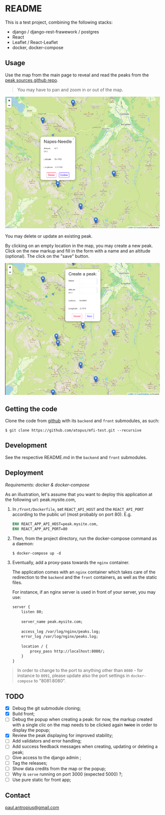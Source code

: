 # README

This is a test project, combining the following stacks:

* django / django-rest-frawework / postgres
* React
* Leaflet / React-Leaflet
* docker, docker-compose

## Usage

Use the map from the main page to reveal and read the peaks from the [peak sources github repo](https://github.com/open-peaks/data).

> You may have to pan and zoom in or out of the map.

![read peaks](./illustration_read_peak.png)

You may delete or update an existing peak.

By clicking on an empty location in the map, you may  create a new peak. Click on the new markup and fill in the form with a name and an altitude (optional). The click on the "save" button.

![create peak](./illustration_create_peak.png)

## Getting the code

Clone the code from [github](https://github.com/atopus/mfi-test) with its `backend` and `front` submodules, as such:

```
$ git clone https://github.com/atopus/mfi-test.git --recursive
```

## Development

See the respective README.md in the `backend` and `front` submodules.

## Deployment

_Requirements: docker & docker-compose_

As an illustration, let's assume that you want to deploy this application at the following url: peak.mysite.com,

1. In `/front/Dockerfile`, set `REACT_API_HOST` and the `REACT_API_PORT` according to the public url (most probably on port 80). E.g.

    ```dockerfile
    ENV REACT_APP_API_HOST=peak.mysite.com,
    ENV REACT_APP_API_PORT=80
    ```

2. Then, from the project directory, run the docker-compose command as a daemon:

    ```
    $ docker-compose up -d
    ```

3. Eventually, add a proxy-pass towards the `nginx` container.
    
    The application comes with an `nginx` container which takes care of the redirection to the `backend` and the `front` containers, as well as the static files.

    For instance, if an nginx server is used in front of your server, you may use:

    ```
    server {
        listen 80;

        server_name peak.mysite.com;

        access_log /var/log/nginx/peaks.log;
        error_log /var/log/nginx/peaks.log;

        location / {
            proxy_pass http://localhost:8080/;
        }
    }

    ```

> In order to change to the port to anything other than `8080` - for instance to `8091`, please update also the port settings in `docker-compose` to "8081:8080".

## TODO

* [x] Debug the git submodule cloning;
* [x] Build front;
* [ ] Debug the popup when creating a peak: for now, the markup created with a single clic on the map needs to be clicked again ~~twice~~ in order to display the popup;
* [x] Review the peak displaying for improved stability;
* [ ] Add validators and error handling;
* [ ] Add success feedback messages when creating, updating or deleting a peak;
* [ ] Give access to the django admin ;
* [ ] Tag the releases;
* [ ] Show data credits from the map or the popup;
* [ ] Why is `serve` running on port 3000 (expected 5000) ?;
* [ ] Use pure static for front app;

## Contact

paul.antropius@gmail.com
